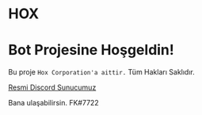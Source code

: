 # HOX
Bot Projesine Hoşgeldin!
=================

 Bu proje `Hox Corporation'a aittir.` Tüm Hakları Saklıdır.

[Resmi Discord Sunucumuz](https://discord.gg/snQBbU9)

Bana ulaşabilirsin.
                    FK#7722
